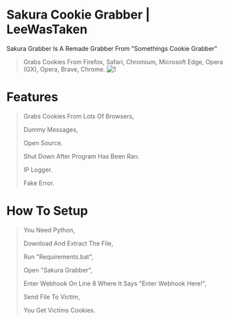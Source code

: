 # Sakura Cookie Grabber | LeeWasTaken

Sakura Grabber Is A Remade Grabber From "Somethings Cookie Grabber"

> Grabs Cookies From Firefox, Safari, Chromium, Microsoft Edge, Opera (GX), Opera, Brave, Chrome.
>  ![1](https://github.com/LeeWasntTaken/Sakura-Cookie-Grabber/assets/74986472/ae7f29d4-21bd-4599-9a84-0dfc5a2384aa)

# Features
> Grabs Cookies From Lots Of Browsers,
> 
> Dummy Messages,
> 
> Open Source.
> 
> Shut Down After Program Has Been Ran.
>
> IP Logger.
>
> Fake Error.

# How To Setup
> You Need Python,
> 
> Download And Extract The File,
> 
> Run "Requirements.bat",
> 
> Open "Sakura Grabber",
> 
> Enter Webhook On Line 8 Where It Says "Enter Webhook Here!",
> 
> Send File To Victim,
> 
> You Get Victims Cookies.
